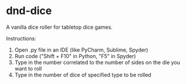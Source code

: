 # dnd-dice
A vanilla dice roller for tabletop dice games.

Instructions: 
1. Open .py file in an IDE (like PyCharm, Sublime, Spyder)
2. Run code ("Shift + F10" in Python, "F5" in Spyder)
3. Type in the number correlated to the number of sides on the die you want to roll
4. Type in the number of dice of specified type to be rolled
